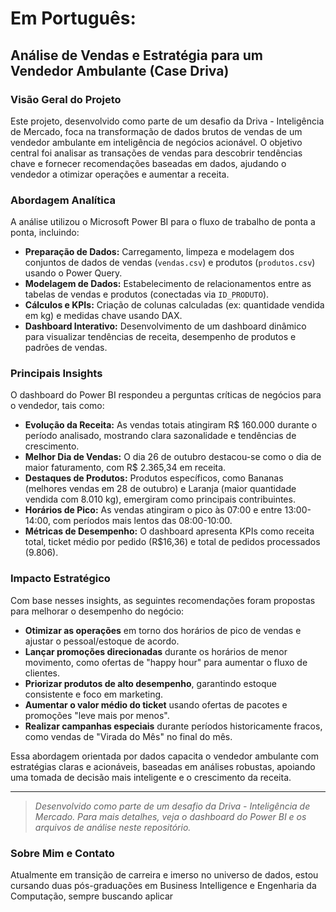 # Em Português:

## Análise de Vendas e Estratégia para um Vendedor Ambulante (Case Driva)

### Visão Geral do Projeto

Este projeto, desenvolvido como parte de um desafio da Driva - Inteligência de Mercado, foca na transformação de dados brutos de vendas de um vendedor ambulante em inteligência de negócios acionável. O objetivo central foi analisar as transações de vendas para descobrir tendências chave e fornecer recomendações baseadas em dados, ajudando o vendedor a otimizar operações e aumentar a receita.

### Abordagem Analítica

A análise utilizou o Microsoft Power BI para o fluxo de trabalho de ponta a ponta, incluindo:
- **Preparação de Dados:** Carregamento, limpeza e modelagem dos conjuntos de dados de vendas (`vendas.csv`) e produtos (`produtos.csv`) usando o Power Query.
- **Modelagem de Dados:** Estabelecimento de relacionamentos entre as tabelas de vendas e produtos (conectadas via `ID_PRODUTO`).
- **Cálculos e KPIs:** Criação de colunas calculadas (ex: quantidade vendida em kg) e medidas chave usando DAX.
- **Dashboard Interativo:** Desenvolvimento de um dashboard dinâmico para visualizar tendências de receita, desempenho de produtos e padrões de vendas.

### Principais Insights

O dashboard do Power BI respondeu a perguntas críticas de negócios para o vendedor, tais como:
- **Evolução da Receita:** As vendas totais atingiram R$ 160.000 durante o período analisado, mostrando clara sazonalidade e tendências de crescimento.
- **Melhor Dia de Vendas:** O dia 26 de outubro destacou-se como o dia de maior faturamento, com R$ 2.365,34 em receita.
- **Destaques de Produtos:** Produtos específicos, como Bananas (melhores vendas em 28 de outubro) e Laranja (maior quantidade vendida com 8.010 kg), emergiram como principais contribuintes.
- **Horários de Pico:** As vendas atingiram o pico às 07:00 e entre 13:00-14:00, com períodos mais lentos das 08:00-10:00.
- **Métricas de Desempenho:** O dashboard apresenta KPIs como receita total, ticket médio por pedido (R$16,36) e total de pedidos processados (9.806).

### Impacto Estratégico

Com base nesses insights, as seguintes recomendações foram propostas para melhorar o desempenho do negócio:
- **Otimizar as operações** em torno dos horários de pico de vendas e ajustar o pessoal/estoque de acordo.
- **Lançar promoções direcionadas** durante os horários de menor movimento, como ofertas de "happy hour" para aumentar o fluxo de clientes.
- **Priorizar produtos de alto desempenho**, garantindo estoque consistente e foco em marketing.
- **Aumentar o valor médio do ticket** usando ofertas de pacotes e promoções "leve mais por menos".
- **Realizar campanhas especiais** durante períodos historicamente fracos, como vendas de "Virada do Mês" no final do mês.

Essa abordagem orientada por dados capacita o vendedor ambulante com estratégias claras e acionáveis, baseadas em análises robustas, apoiando uma tomada de decisão mais inteligente e o crescimento da receita.

---
> *Desenvolvido como parte de um desafio da Driva - Inteligência de Mercado. Para mais detalhes, veja o dashboard do Power BI e os arquivos de análise neste repositório.*

### Sobre Mim e Contato

Atualmente em transição de carreira e imerso no universo de dados, estou cursando duas pós-graduações em Business Intelligence e Engenharia da Computação, sempre buscando aplicar
